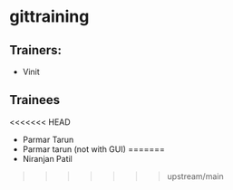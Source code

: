 # gittraining

## Trainers:

- Vinit

## Trainees
<<<<<<< HEAD
- Parmar Tarun
- Parmar tarun (not with GUI)
=======
- Niranjan Patil
>>>>>>> upstream/main
